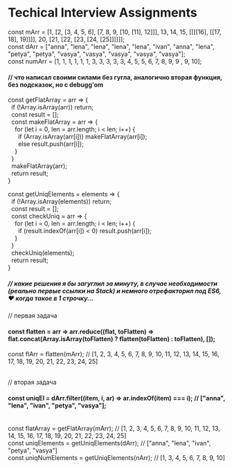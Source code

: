 # Techical Interview Assignments
const mArr = [1, [2, [3, 4, 5, 6], [7, 8, 9, [10, [11], 12]]], 13, 14, 15, [[[[16], [[17, 18], 19]]]], 20, [21, [22, [23, [24, [25]]]]]];
<br>
const dArr = ["anna", "lena", "lena", "lena", "lena", "ivan", "anna", "lena", "petya", "petya", "vasya", "vasya", "vasya", "vasya", "vasya"];
<br>
const numArr = [1, 1, 1, 1, 1, 1, 3, 3, 3, 3, 3, 4, 5, 5, 6, 7, 8, 9, 9 , 9, 10];

#### // что написал своими силами без гугла, аналогично вторая функция, без подсказок, но с debugg'om

const getFlatArray = arr =>  {
<br>
&nbsp;&nbsp;if (!Array.isArray(arr)) return;
<br>
&nbsp;&nbsp;const result = [];
  <br>
&nbsp;&nbsp;const makeFlatArray = arr => {
  <br>
&nbsp;&nbsp;&nbsp;&nbsp;for (let i = 0, len = arr.length; i < len; i++) {
    <br>
&nbsp;&nbsp;&nbsp;&nbsp;&nbsp;&nbsp;if (Array.isArray(arr[i])) makeFlatArray(arr[i]);
      <br>
&nbsp;&nbsp;&nbsp;&nbsp;&nbsp;&nbsp;else result.push(arr[i]);
      <br>
&nbsp;&nbsp;&nbsp;&nbsp;}
    <br>
&nbsp;&nbsp;}
<br>&nbsp;&nbsp;makeFlatArray(arr);
<br>&nbsp;&nbsp;return result;
<br>}

const getUniqElements = elements => {
<br>
&nbsp;&nbsp;if (!Array.isArray(elements)) return;
  <br>
&nbsp;&nbsp;const result = [];
  <br>
&nbsp;&nbsp;const checkUniq = arr => {
  <br>
&nbsp;&nbsp;&nbsp;&nbsp;for (let i = 0, len = arr.length; i < len; i++) {
    <br>
&nbsp;&nbsp;&nbsp;&nbsp;&nbsp;&nbsp;if (result.indexOf(arr[i]) < 0) result.push(arr[i]);
      <br>
&nbsp;&nbsp;&nbsp;&nbsp;}
<br>
&nbsp;&nbsp;}
<br>&nbsp;&nbsp;checkUniq(elements);
<br>&nbsp;&nbsp;return result;
<br>}
##### // какие решения я бы загуглил за минуту, в случае необходимости (реально первые ссылки на Stack) и немного отрефакторил под ES6, ♥ когда такое в 1 строчку...
// первая задача
#### const flatten = arr => arr.reduce((flat, toFlatten) => flat.concat(Array.isArray(toFlatten) ? flatten(toFlatten) : toFlatten), []);
const flArr = flatten(mArr);
// [1, 2, 3, 4, 5, 6, 7, 8, 9, 10, 11, 12, 13, 14, 15, 16, 17, 18, 19, 20, 21, 22, 23, 24, 25]

<br>// вторая задача
#### const uniqEl = dArr.filter((item, i, ar) => ar.indexOf(item) === i); // ["anna", "lena", "ivan", "petya", "vasya"];

<br>const flatArray = getFlatArray(mArr);
// [1, 2, 3, 4, 5, 6, 7, 8, 9, 10, 11, 12, 13, 14, 15, 16, 17, 18, 19, 20, 21, 22, 23, 24, 25]
<br>const uniqElements = getUniqElements(dArr);
// ["anna", "lena", "ivan", "petya", "vasya"]
<br>const uniqNumElements = getUniqElements(nArr);
// [1, 3, 4, 5, 6, 7, 8, 9, 10]
